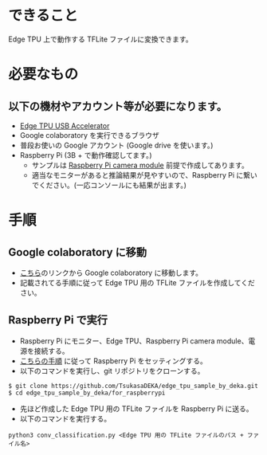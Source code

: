 # できること
Edge TPU 上で動作する TFLite ファイルに変換できます。

# 必要なもの
## 以下の機材やアカウント等が必要になります。
- [Edge TPU USB Accelerator](https://coral.withgoogle.com/products/accelerator/)
- Google colaboratory を実行できるブラウザ
- 普段お使いの Google アカウント (Google drive を使います。)
- Raspberry Pi (3B + で動作確認してます。)
	- サンプルは [Raspberry Pi camera module](https://www.raspberrypi.org/documentation/usage/camera/) 前提で作成してあります。
  - 適当なモニターがあると推論結果が見やすいので、Raspberry Pi に繋いでください。(一応コンソールにも結果が出ます。)


# 手順
## Google colaboratory に移動
- [こちら](https://colab.research.google.com/gist/TsukasaDEKA/86f9acd762f439dbe628cef3e3a5eaea/generate_tflite_file_for_raspberry_pi_exsample.ipynb)のリンクから Google colaboratory に移動します。
- 記載されてる手順に従って Edge TPU 用の TFLite ファイルを作成してください。

## Raspberry Pi で実行
- Raspberry Pi にモニター、Edge TPU、Raspberry Pi camera module、電源を接続する。
- [こちらの手順](https://coral.withgoogle.com/docs/accelerator/get-started/) に従って Raspberry Pi をセッティングする。
- 以下のコマンドを実行し、git リポジトリをクローンする。

```
$ git clone https://github.com/TsukasaDEKA/edge_tpu_sample_by_deka.git
$ cd edge_tpu_sample_by_deka/for_raspberrypi
```

- 先ほど作成した Edge TPU 用の TFLite ファイルを Raspberry Pi に送る。
- 以下のコマンドを実行する。

```
python3 conv_classification.py <Edge TPU 用の TFLite ファイルのパス + ファイル名>
```
